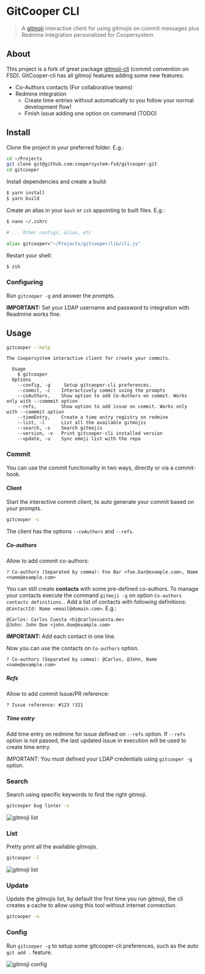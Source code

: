 # GitCooper CLI

> A [gitmoji](https://github.com/carloscuesta/gitmoji) interactive client for using gitmojis on commit messages plus Redmine integration personalized for Coopersystem.

## About

This project is a fork of great package [gitmoji-cli](https://github.com/carloscuesta/gitmoji) (commit convention on FSD). GitCooper-cli has all gitmoji features adding some new features:

- Co-Authors contacts (For collaborative teams)
- Redmine integration
  - Create time entries without automatically to you follow your normal development flow!
  - Finish issue adding one option on command (TODO)

## Install

Clone the project in your preferred folder. E.g.:

```sh
cd ~/Projects
git clone git@github.com:coopersystem-fsd/gitcooper.git
cd gitcooper
```

Install dependencies and create a build:

```sh
$ yarn install
$ yarn build
```

Create an alias in your `bash` or `zsh` appointing to built files. E.g.:

```sh
$ nano ~/.zshrc

# ... Other configs, alias, etc

alias gitcooper="~/Projects/gitcooper/lib/cli.js"
```

Restart your shell:

```sh
$ zsh
```

### Configuring

Run `gitcooper -g` and answer the prompts.

**IMPORTANT:** Set your LDAP username and password to integration with Readmine works fine.

## Usage

```sh
gitcooper --help
```

```
The Coopersystem interactive client for create your commits.

  Usage
    $ gitcooper
  Options
    --config, -g     Setup gitcooper-cli preferences.
    --commit, -c    Interactively commit using the prompts
    --coAuthors,    Show option to add Co-Authors on commit. Works only with --commmit option
    --refs,         Show option to add issue on commit. Works only with --commmit option
    --timeEntry,    Create a time entry registry on redmine
    --list, -l      List all the available gitmojis
    --search, -s    Search gitmojis
    --version, -v   Print gitcooper-cli installed version
    --update, -u    Sync emoji list with the repo
```

### Commit

You can use the commit functionality in two ways, directly or via a commit-hook.

#### Client

Start the interactive commit client, to auto generate your commit based on your prompts.

```bash
gitcooper -c
```

The client has the options `--coAuthors` and `--refs`.

##### Co-authors

Allow to add commit co-authors:

```
? Co-authors (Separated by comma): Foo Bar <foo.bar@example.com>, Name <name@example.com>
```

You can still create **contacts** with some pre-defined co-authors. To manage your contacts execute the command `gitmoji -g` on option `Co-authors contacts definitions.`. Add a list of contacts with following definitions: `@ContactId: Name <email@domain.com>`. E.g.:

```
@Carlos: Carlos Cuesta <hi@carloscuesta.me>
@John: John Doe <john.doe@example.com>
```

**IMPORTANT:** Add each contact in one line.

Now you can use the contacts on `Co-authors` option.

```
? Co-authors (Separated by comma): @Carlos, @John, Name <name@example.com>
```

##### Refs

Allow to add commit Issue/PR reference:

```
? Issue reference: #123 !321
```

##### Time entry

Add time entry on redmine for issue defined on `--refs` option. If `--refs` option is not passed, the last updated issue in execution will be used to create time entry.

IMPORTANT: You must defined your LDAP credentials using `gitcooper -g` option.

### Search

Search using specific keywords to find the right gitmoji.

```bash
gitcooper bug linter -s
```

![gitmoji list](https://user-images.githubusercontent.com/7629661/41189878-d24a3b78-6bd4-11e8-8d47-c8edf3b87e53.png)

### List

Pretty print all the available gitmojis.

```bash
gitcooper -l
```

![gitmoji list](https://user-images.githubusercontent.com/7629661/41189877-d22b145a-6bd4-11e8-97f8-a8e36bcab062.png)

### Update

Update the gitmojis list, by default the first time you run gitmoji, the cli creates a cache to allow using this tool without internet connection.

```bash
gitcooper -u
```

### Config

Run `gitcooper -g` to setup some gitcooper-cli preferences, such as the auto `git add .` feature.

![gitmoji config](https://user-images.githubusercontent.com/7629661/41189876-d21167ee-6bd4-11e8-9008-4c987502f307.png)
